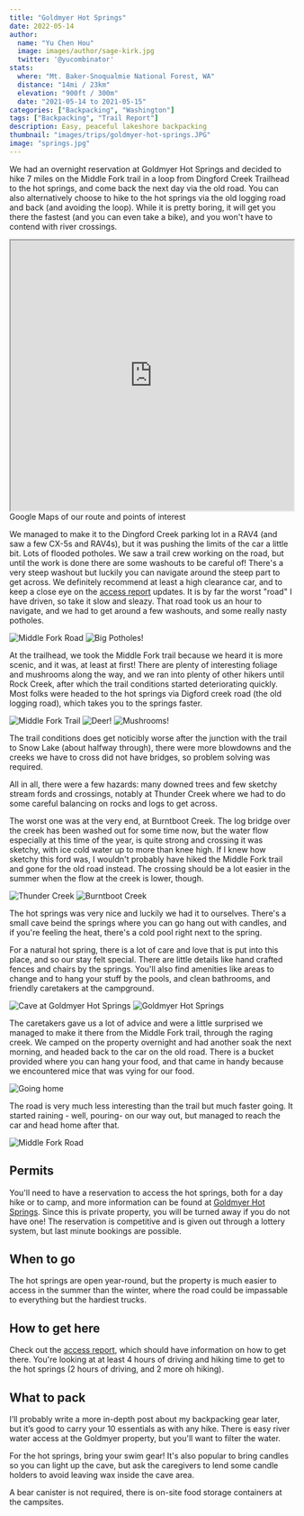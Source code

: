 ```yaml
---
title: "Goldmyer Hot Springs"
date: 2022-05-14
author: 
  name: "Yu Chen Hou"
  image: images/author/sage-kirk.jpg
  twitter: '@yucombinator'
stats:
  where: "Mt. Baker-Snoqualmie National Forest, WA"
  distance: "14mi / 23km"
  elevation: "900ft / 300m"
  date: "2021-05-14 to 2021-05-15"
categories: ["Backpacking", "Washington"]
tags: ["Backpacking", "Trail Report"]
description: Easy, peaceful lakeshore backpacking
thumbnail: "images/trips/goldmyer-hot-springs.JPG"
image: "springs.jpg"
---
```


We had an overnight reservation at Goldmyer Hot Springs and decided to hike 7 miles on the Middle Fork trail in a loop from Dingford Creek Trailhead to the hot springs, and come back the next day via the old road. You can also alternatively choose to hike to the hot springs via the old logging road and back (and avoiding the loop). While it is pretty boring, it will get you there the fastest (and you can even take a bike), and you won't have to contend with river crossings.

<iframe src="https://www.google.com/maps/d/u/0/embed?mid=1cBAUBrSN4O_Zeh_saGxkpJ1xB2THI5E&ehbc=2E312F" width="100%" height="480"></iframe>
<figcaption>Google Maps of our route and points of interest</figcaption>

We managed to make it to the Dingford Creek parking lot in a RAV4 (and saw a few CX-5s and RAV4s), but it was pushing the limits of the car a little bit. Lots of flooded potholes. We saw a trail crew working on the road, but until the work is done there are some washouts to be careful of! There's a very steep washout but luckily you can navigate around the steep part to get across. We definitely recommend at least a high clearance car, and to keep a close eye on the [access report](http://www.goldmyer.org/accessreport.php) updates. It is by far the worst "road" I have driven, so take it slow and sleazy. That road took us an hour to navigate, and we had to get around a few washouts, and some really nasty potholes.

![Middle Fork Road](middle-fork-lush.jpg "Lush trees on Middle Fork Road")
![Big Potholes!](potholes.jpeg "Interesting potholes along the trail")

At the trailhead, we took the Middle Fork trail because we heard it is more scenic, and it was, at least at first! There are plenty of interesting foliage and mushrooms along the way, and we ran into plenty of other hikers until Rock Creek, after which the trail conditions started deteriorating quickly. Most folks were headed to the hot springs via Digford creek road (the old logging road), which takes you to the springs faster. 

![Middle Fork Trail](middle-fork-trail.jpg "Views from Middle Fork trail")
![Deer!](deer.jpg "Made a friend")
![Mushrooms!](mushroom.jpeg "Interesting mushrooms along the trail")

The trail conditions does get noticibly worse after the junction with the trail to Snow Lake (about halfway through), there were more blowdowns and the creeks we have to cross did not have bridges, so problem solving was required.

All in all, there were a few hazards: many downed trees and few sketchy stream fords and crossings, notably at Thunder Creek where we had to do some careful balancing on rocks and logs to get across. 

The worst one was at the very end, at Burntboot Creek. The log bridge over the creek has been washed out for some time now, but the water flow especially at this time of the year, is quite strong and crossing it was sketchy, with ice cold water up to more than knee high. If I knew how sketchy this ford was, I wouldn't probably have hiked the Middle Fork trail and gone for the old road instead. The crossing should be a lot easier in the summer when the flow at the creek is lower, though.

![Thunder Creek](creek.jpg "(easier) creek crossing at Thunder Creek")
![Burntboot Creek](sketchy-creek.JPG "Not the best river crossing (Burntboot Creek)")

The hot springs was very nice and luckily we had it to ourselves. There's a small cave beind the springs where you can go hang out with candles, and if you're feeling the heat, there's a cold pool right next to the spring.

For a natural hot spring, there is a lot of care and love that is put into this place, and so our stay felt special. There are little details like hand crafted fences and chairs by the springs. You'll also find amenities like areas to change and to hang your stuff by the pools, and clean bathrooms, and friendly caretakers at the campground.

![Cave at Goldmyer Hot Springs](cave.jpg "Cave at Goldmyer Hot Springs")
![Goldmyer Hot Springs](springs.JPG "The hot springs we came here for")

The caretakers gave us a lot of advice and were a little surprised we managed to make it there from the Middle Fork trail, through the raging creek. We camped on the property overnight and had another soak the next morning, and headed back to the car on the old road. There is a bucket provided where you can hang your food, and that came in handy because we encountered mice that was vying for our food.

![Going home](logging-road.jpg "Leaving the Hot Springs")

The road is very much less interesting than the trail but much faster going. It started raining - well, pouring- on our way out, but managed to reach the car and head home after that.

![Middle Fork Road](middle-fork.jpg "Leaving Middle Fork Road")

## Permits
You'll need to have a reservation to access the hot springs, both for a day hike or to camp, and more information can be found at [Goldmyer Hot Springs](http://www.goldmyer.org/). Since this is private property, you will be turned away if you do not have one! The reservation is competitive and is given out through a lottery system, but last minute bookings are possible.

## When to go
The hot springs are open year-round, but the property is much easier to access in the summer than the winter, where the road could be impassable to everything but the hardiest trucks.

## How to get here
Check out the [access report](http://www.goldmyer.org/accessreport.php), which should have information on how to get there. You're looking at at least 4 hours of driving and hiking time to get to the hot springs (2 hours of driving, and 2 more oh hiking).

## What to pack
I’ll probably write a more in-depth post about my backpacking gear later, but it’s good to carry your 10 essentials as with any hike. There is easy river water access at the Goldmyer property, but you'll want to filter the water.

For the hot springs, bring your swim gear! It's also popular to bring candles so you can light up the cave, but ask the caregivers to lend some candle holders to avoid leaving wax inside the cave area.

A bear canister is not required, there is on-site food storage containers at the campsites.
